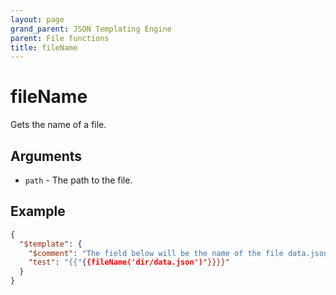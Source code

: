 ```yaml
---
layout: page
grand_parent: JSON Templating Engine
parent: File functions
title: fileName
---
```


# fileName

Gets the name of a file.
## Arguments

- `path` - The path to the file.

## Example

```json
{
  "$template": {
    "$comment": "The field below will be the name of the file data.json",
    "test": "{{"{{fileName('dir/data.json')"}}}}"
  }
}
```
